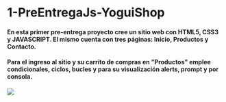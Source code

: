 # 1-PreEntregaJs-YoguiShop
#### En esta primer pre-entrega proyecto cree un sitio web con HTML5, CSS3 y JAVASCRIPT. El mismo cuenta con tres páginas: Inicio, Productos y Contacto.
#### Para el ingreso al sitio y su carrito de compras en "Productos" emplee condicionales, ciclos, bucles y para su visualización alerts, prompt y por consola.

![](https://cdn.pixabay.com/photo/2017/07/31/11/30/people-2557460_960_720.jpg)
